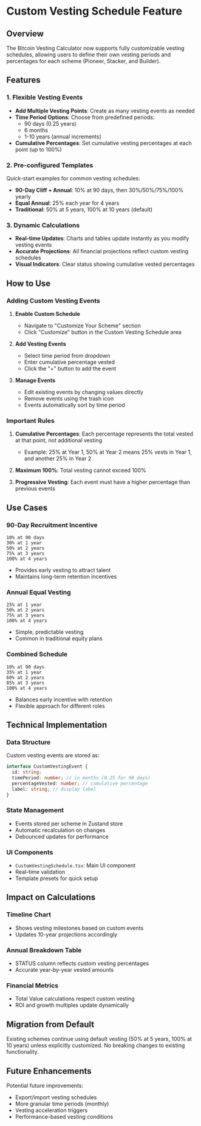 # Custom Vesting Schedule Feature

## Overview
The Bitcoin Vesting Calculator now supports fully customizable vesting schedules, allowing users to define their own vesting periods and percentages for each scheme (Pioneer, Stacker, and Builder).

## Features

### 1. Flexible Vesting Events
- **Add Multiple Vesting Points**: Create as many vesting events as needed
- **Time Period Options**: Choose from predefined periods:
  - 90 days (0.25 years)
  - 6 months
  - 1-10 years (annual increments)
- **Cumulative Percentages**: Set cumulative vesting percentages at each point (up to 100%)

### 2. Pre-configured Templates
Quick-start examples for common vesting schedules:
- **90-Day Cliff + Annual**: 10% at 90 days, then 30%/50%/75%/100% yearly
- **Equal Annual**: 25% each year for 4 years
- **Traditional**: 50% at 5 years, 100% at 10 years (default)

### 3. Dynamic Calculations
- **Real-time Updates**: Charts and tables update instantly as you modify vesting events
- **Accurate Projections**: All financial projections reflect custom vesting schedules
- **Visual Indicators**: Clear status showing cumulative vested percentages

## How to Use

### Adding Custom Vesting Events

1. **Enable Custom Schedule**
   - Navigate to "Customize Your Scheme" section
   - Click "Customize" button in the Custom Vesting Schedule area

2. **Add Vesting Events**
   - Select time period from dropdown
   - Enter cumulative percentage vested
   - Click the "+" button to add the event

3. **Manage Events**
   - Edit existing events by changing values directly
   - Remove events using the trash icon
   - Events automatically sort by time period

### Important Rules

1. **Cumulative Percentages**: Each percentage represents the total vested at that point, not additional vesting
   - Example: 25% at Year 1, 50% at Year 2 means 25% vests in Year 1, and another 25% in Year 2

2. **Maximum 100%**: Total vesting cannot exceed 100%

3. **Progressive Vesting**: Each event must have a higher percentage than previous events

## Use Cases

### 90-Day Recruitment Incentive
```
10% at 90 days
30% at 1 year
50% at 2 years
75% at 3 years
100% at 4 years
```
- Provides early vesting to attract talent
- Maintains long-term retention incentives

### Annual Equal Vesting
```
25% at 1 year
50% at 2 years
75% at 3 years
100% at 4 years
```
- Simple, predictable vesting
- Common in traditional equity plans

### Combined Schedule
```
10% at 90 days
35% at 1 year
60% at 2 years
85% at 3 years
100% at 4 years
```
- Balances early incentive with retention
- Flexible approach for different roles

## Technical Implementation

### Data Structure
Custom vesting events are stored as:
```typescript
interface CustomVestingEvent {
  id: string;
  timePeriod: number; // in months (0.25 for 90 days)
  percentageVested: number; // cumulative percentage
  label: string; // display label
}
```

### State Management
- Events stored per scheme in Zustand store
- Automatic recalculation on changes
- Debounced updates for performance

### UI Components
- `CustomVestingSchedule.tsx`: Main UI component
- Real-time validation
- Template presets for quick setup

## Impact on Calculations

### Timeline Chart
- Shows vesting milestones based on custom events
- Updates 10-year projections accordingly

### Annual Breakdown Table
- STATUS column reflects custom vesting percentages
- Accurate year-by-year vested amounts

### Financial Metrics
- Total Value calculations respect custom vesting
- ROI and growth multiples update dynamically

## Migration from Default

Existing schemes continue using default vesting (50% at 5 years, 100% at 10 years) unless explicitly customized. No breaking changes to existing functionality.

## Future Enhancements

Potential future improvements:
- Export/import vesting schedules
- More granular time periods (monthly)
- Vesting acceleration triggers
- Performance-based vesting conditions
